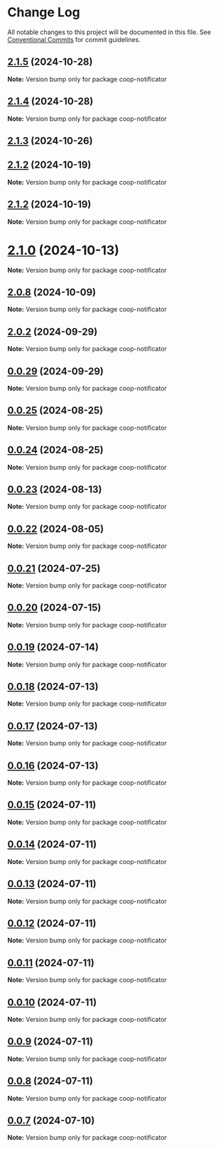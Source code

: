 # Change Log

All notable changes to this project will be documented in this file.
See [Conventional Commits](https://conventionalcommits.org) for commit guidelines.

## [2.1.5](https://github.com/copenomics/coop-notificator/compare/v2.1.4...v2.1.5) (2024-10-28)

**Note:** Version bump only for package coop-notificator





## [2.1.4](https://github.com/copenomics/coop-notificator/compare/v2.1.4-alpha.2...v2.1.4) (2024-10-28)

**Note:** Version bump only for package coop-notificator





## [2.1.3](https://github.com/copenomics/coop-notificator/compare/v2.1.2-alpha.10...v2.1.3) (2024-10-26)



## [2.1.2](https://github.com/copenomics/coop-notificator/compare/v2.1.1...v2.1.2) (2024-10-19)

**Note:** Version bump only for package coop-notificator





## [2.1.2](https://github.com/copenomics/coop-notificator/compare/v2.1.1...v2.1.2) (2024-10-19)

**Note:** Version bump only for package coop-notificator





# [2.1.0](https://github.com/copenomics/coop-notificator/compare/v2.0.10-alpha.3...v2.1.0) (2024-10-13)

**Note:** Version bump only for package coop-notificator





## [2.0.8](https://github.com/copenomics/coop-notificator/compare/v2.0.7...v2.0.8) (2024-10-09)

**Note:** Version bump only for package coop-notificator





## [2.0.2](https://github.com/copenomics/coop-notificator/compare/v2.0.2-alpha.1...v2.0.2) (2024-09-29)

**Note:** Version bump only for package coop-notificator





## [0.0.29](https://github.com/copenomics/coop-notificator/compare/coop-notificator@0.0.29-alpha.3...coop-notificator@0.0.29) (2024-09-29)

**Note:** Version bump only for package coop-notificator





## [0.0.25](https://github.com/copenomics/coop-notificator/compare/coop-notificator@0.0.24...coop-notificator@0.0.25) (2024-08-25)

**Note:** Version bump only for package coop-notificator





## [0.0.24](https://github.com/copenomics/coop-notificator/compare/coop-notificator@0.0.24-alpha.1...coop-notificator@0.0.24) (2024-08-25)

**Note:** Version bump only for package coop-notificator





## [0.0.23](https://github.com/copenomics/coop-notificator/compare/coop-notificator@0.0.22...coop-notificator@0.0.23) (2024-08-13)

**Note:** Version bump only for package coop-notificator





## [0.0.22](https://github.com/copenomics/coop-notificator/compare/coop-notificator@0.0.22-alpha.0...coop-notificator@0.0.22) (2024-08-05)

**Note:** Version bump only for package coop-notificator





## [0.0.21](https://github.com/copenomics/coop-notificator/compare/coop-notificator@0.0.21-alpha.3...coop-notificator@0.0.21) (2024-07-25)

**Note:** Version bump only for package coop-notificator





## [0.0.20](https://github.com/copenomics/coop-notificator/compare/coop-notificator@0.0.20-alpha.1...coop-notificator@0.0.20) (2024-07-15)

**Note:** Version bump only for package coop-notificator





## [0.0.19](https://github.com/copenomics/coop-notificator/compare/coop-notificator@0.0.19-alpha.0...coop-notificator@0.0.19) (2024-07-14)

**Note:** Version bump only for package coop-notificator





## [0.0.18](https://github.com/copenomics/coop-notificator/compare/coop-notificator@0.0.18-alpha.0...coop-notificator@0.0.18) (2024-07-13)

**Note:** Version bump only for package coop-notificator





## [0.0.17](https://github.com/copenomics/coop-notificator/compare/coop-notificator@0.0.17-alpha.1...coop-notificator@0.0.17) (2024-07-13)

**Note:** Version bump only for package coop-notificator





## [0.0.16](https://github.com/copenomics/coop-notificator/compare/coop-notificator@0.0.16-testnet.1...coop-notificator@0.0.16) (2024-07-13)

**Note:** Version bump only for package coop-notificator





## [0.0.15](https://github.com/copenomics/coop-notificator/compare/coop-notificator@0.0.15-testnet.0...coop-notificator@0.0.15) (2024-07-11)

**Note:** Version bump only for package coop-notificator





## [0.0.14](https://github.com/copenomics/coop-notificator/compare/coop-notificator@0.0.14-testnet.0...coop-notificator@0.0.14) (2024-07-11)

**Note:** Version bump only for package coop-notificator





## [0.0.13](https://github.com/copenomics/coop-notificator/compare/coop-notificator@0.0.13-testnet.0...coop-notificator@0.0.13) (2024-07-11)

**Note:** Version bump only for package coop-notificator





## [0.0.12](https://github.com/copenomics/coop-notificator/compare/coop-notificator@0.0.12-testnet.3...coop-notificator@0.0.12) (2024-07-11)

**Note:** Version bump only for package coop-notificator





## [0.0.11](https://github.com/copenomics/coop-notificator/compare/coop-notificator@0.0.11-testnet.0...coop-notificator@0.0.11) (2024-07-11)

**Note:** Version bump only for package coop-notificator





## [0.0.10](https://github.com/copenomics/coop-notificator/compare/coop-notificator@0.0.10-testnet.0...coop-notificator@0.0.10) (2024-07-11)

**Note:** Version bump only for package coop-notificator





## [0.0.9](https://github.com/copenomics/coop-notificator/compare/coop-notificator@0.0.9-testnet.0...coop-notificator@0.0.9) (2024-07-11)

**Note:** Version bump only for package coop-notificator





## [0.0.8](https://github.com/copenomics/coop-notificator/compare/coop-notificator@0.0.8-testnet.6...coop-notificator@0.0.8) (2024-07-11)

**Note:** Version bump only for package coop-notificator





## [0.0.7](https://github.com/copenomics/coop-notificator/compare/coop-notificator@0.0.7-testnet.0...coop-notificator@0.0.7) (2024-07-10)

**Note:** Version bump only for package coop-notificator
